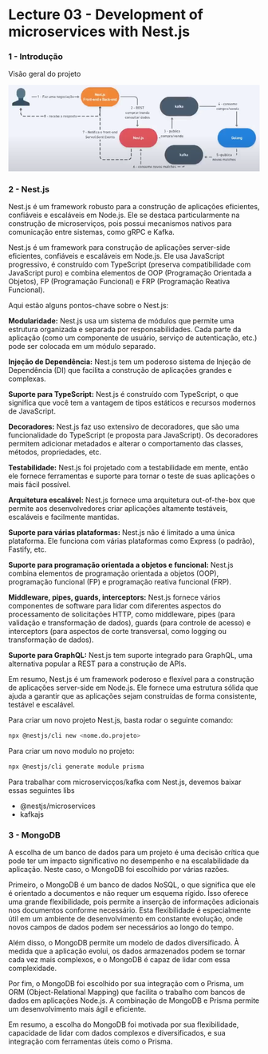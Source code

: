 # Lecture 03 - Development of microservices with Nest.js

### 1 - Introdução

Visão geral do projeto

![Project Overview](./images/project_overview.png)

### 2 - Nest.js

Nest.js é um framework robusto para a construção de aplicações eficientes, confiáveis e escaláveis em Node.js. Ele se destaca particularmente na construção de microserviços, pois possui mecanismos nativos para comunicação entre sistemas, como gRPC e Kafka.

Nest.js é um framework para construção de aplicações server-side eficientes, confiáveis e escaláveis em Node.js. Ele usa JavaScript progressivo, é construído com TypeScript (preserva compatibilidade com JavaScript puro) e combina elementos de OOP (Programação Orientada a Objetos), FP (Programação Funcional) e FRP (Programação Reativa Funcional).

Aqui estão alguns pontos-chave sobre o Nest.js:

<b>Modularidade:</b> Nest.js usa um sistema de módulos que permite uma estrutura organizada e separada por responsabilidades. Cada parte da aplicação (como um componente de usuário, serviço de autenticação, etc.) pode ser colocada em um módulo separado.

<b>Injeção de Dependência:</b> Nest.js tem um poderoso sistema de Injeção de Dependência (DI) que facilita a construção de aplicações grandes e complexas.

<b>Suporte para TypeScript:</b> Nest.js é construído com TypeScript, o que significa que você tem a vantagem de tipos estáticos e recursos modernos de JavaScript.

<b>Decoradores:</b> Nest.js faz uso extensivo de decoradores, que são uma funcionalidade do TypeScript (e proposta para JavaScript). Os decoradores permitem adicionar metadados e alterar o comportamento das classes, métodos, propriedades, etc.

<b>Testabilidade:</b> Nest.js foi projetado com a testabilidade em mente, então ele fornece ferramentas e suporte para tornar o teste de suas aplicações o mais fácil possível.

<b>Arquitetura escalável:</b> Nest.js fornece uma arquitetura out-of-the-box que permite aos desenvolvedores criar aplicações altamente testáveis, escaláveis e facilmente mantidas.

<b>Suporte para várias plataformas:</b> Nest.js não é limitado a uma única plataforma. Ele funciona com várias plataformas como Express (o padrão), Fastify, etc.

<b>Suporte para programação orientada a objetos e funcional:</b> Nest.js combina elementos de programação orientada a objetos (OOP), programação funcional (FP) e programação reativa funcional (FRP).

<b>Middleware, pipes, guards, interceptors:</b> Nest.js fornece vários componentes de software para lidar com diferentes aspectos do processamento de solicitações HTTP, como middleware, pipes (para validação e transformação de dados), guards (para controle de acesso) e interceptors (para aspectos de corte transversal, como logging ou transformação de dados).

<b>Suporte para GraphQL:</b> Nest.js tem suporte integrado para GraphQL, uma alternativa popular a REST para a construção de APIs.

Em resumo, Nest.js é um framework poderoso e flexível para a construção de aplicações server-side em Node.js. Ele fornece uma estrutura sólida que ajuda a garantir que as aplicações sejam construídas de forma consistente, testável e escalável.

Para criar um novo projeto Nest.js, basta rodar o seguinte comando: 

```bash
npx @nestjs/cli new <nome.do.projeto>
```

Para criar um novo modulo no projeto:

```bash
npx @nestjs/cli generate module prisma
```

Para trabalhar com microservicços/kafka com Nest.js, devemos baixar essas seguintes libs
  - @nestjs/microservices
  - kafkajs


### 3 - MongoDB

A escolha de um banco de dados para um projeto é uma decisão crítica que pode ter um impacto significativo no desempenho e na escalabilidade da aplicação. Neste caso, o MongoDB foi escolhido por várias razões.

Primeiro, o MongoDB é um banco de dados NoSQL, o que significa que ele é orientado a documentos e não requer um esquema rígido. Isso oferece uma grande flexibilidade, pois permite a inserção de informações adicionais nos documentos conforme necessário. Esta flexibilidade é especialmente útil em um ambiente de desenvolvimento em constante evolução, onde novos campos de dados podem ser necessários ao longo do tempo.

Além disso, o MongoDB permite um modelo de dados diversificado. À medida que a aplicação evolui, os dados armazenados podem se tornar cada vez mais complexos, e o MongoDB é capaz de lidar com essa complexidade.

Por fim, o MongoDB foi escolhido por sua integração com o Prisma, um ORM (Object-Relational Mapping) que facilita o trabalho com bancos de dados em aplicações Node.js. A combinação de MongoDB e Prisma permite um desenvolvimento mais ágil e eficiente.

Em resumo, a escolha do MongoDB foi motivada por sua flexibilidade, capacidade de lidar com dados complexos e diversificados, e sua integração com ferramentas úteis como o Prisma.